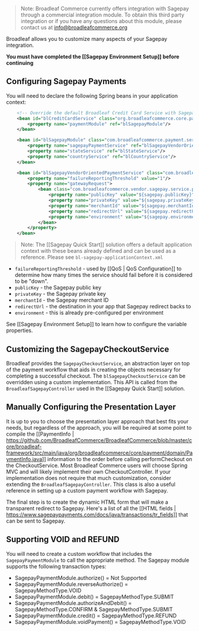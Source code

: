 > Note: Broadleaf Commerce currently offers integration with Sagepay through a commercial integration module. To obtain this third party integration or if you have any questions about this module, please contact us at info@broadleafcommerce.org

Broadleaf allows you to customize many aspects of your Sagepay integration.

**You must have completed the [[Sagepay Environment Setup]] before continuing**

## Configuring Sagepay Payments

You will need to declare the following Spring beans in your application context:

```xml
    <!-- Override the default Broadleaf Credit Card Service with Sagepay -->
    <bean id="blCreditCardService" class="org.broadleafcommerce.core.payment.service.PaymentServiceImpl">
        <property name="paymentModule" ref="blSagepayModule"/>
    </bean>

    <bean id="blSagepayModule" class="com.broadleafcommerce.payment.service.module.SagepayPaymentModule">
        <property name="sagepayPaymentService" ref="blSagepayVendorOrientedPaymentService"/>
        <property name="stateService" ref="blStateService"/>
        <property name="countryService" ref="blCountryService"/>
    </bean>

    <bean id="blSagepayVendorOrientedPaymentService" class="com.broadleafcommerce.vendor.sagepay.service.payment.SagepayPaymentServiceImpl">
        <property name="failureReportingThreshold" value="1"/>
        <property name="gatewayRequest">
            <bean class="com.broadleafcommerce.vendor.sagepay.service.payment.SagepayGatewayRequestImpl">
                <property name="publicKey" value="${sagepay.publicKey}"/>
                <property name="privateKey" value="${sagepay.privateKey}"/>
                <property name="merchantId" value="${sagepay.merchantId}"/>
                <property name="redirectUrl" value="${sagepay.redirectUrl}"/>
                <property name="environment" value="${sagepay.environment}"/>
            </bean>
        </property>
    </bean>
```
> Note: The [[Sagepay Quick Start]] solution offers a default application context with these beans already defined and can be used as a reference. Please see `bl-sagepay-applicationContext.xml`

* `failureReportingThreshold` - used by [[QoS | QoS Configuration]] to determine how many times the service should fail before it is considered to be "down".
* `publicKey` - the Sagepay public key
* `privateKey` - the Sagepay private key
* `merchantId` - the Sagepay merchant ID
* `redirectUrl` - the destination in your app that Sagepay redirect backs to
* `environment` - this is already pre-configured per environment

See [[Sagepay Environment Setup]] to learn how to configure the variable properties.

## Customizing the SagepayCheckoutService

Broadleaf provides the `SagepayCheckoutService`, an abstraction layer on top of the payment workflow that aids in creating
the objects necessary for completing a successful checkout. The `blSagepayCheckoutService` can be overridden using a custom implementation.
This API is called from the `BroadleafSagepayController` used in the [[Sagepay Quick Start]] solution.

## Manually Configuring the Presentation Layer

It is up to you to choose the presentation layer approach that best fits your needs, but regardless of the approach, 
you will be required at some point to compile the [[PaymentInfo | https://github.com/BroadleafCommerce/BroadleafCommerce/blob/master/core/broadleaf-framework/src/main/java/org/broadleafcommerce/core/payment/domain/PaymentInfo.java]] information 
to the order before calling performCheckout on the CheckoutService. 
Most Broadleaf Commerce users will choose Spring MVC and will likely implement their own CheckoutController. 
If your implementation does not require that much customization, consider extending the `BroadleafSagepayController`.
This class is also a useful reference in setting up a custom payment workflow with Sagepay.

The final step is to create the dynamic HTML form that will make a transparent redirect to Sagepay.
Here's a list of all the [[HTML fields | https://www.sagepaypayments.com/docs/java/transactions/tr_fields]] that can be sent to Sagepay.

## Supporting VOID and REFUND

You will need to create a custom workflow that includes the `SagepayPaymentModule` to call the appropriate method.
The Sagepay module supports the following transaction types: 

* SagepayPaymentModule.authorize() = Not Supported
* SagepayPaymentModule.reverseAuthorize() = SagepayMethodType.VOID
* SagepayPaymentModule.debit() = SagepayMethodType.SUBMIT
* SagepayPaymentModule.authorizeAndDebit() = SagepayMethodType.CONFIRM & SagepayMethodType.SUBMIT
* SagepayPaymentModule.credit() = SagepayMethodType.REFUND
* SagepayPaymentModule.voidPayment() = SagepayMethodType.VOID
